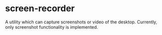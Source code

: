 # screen-recorder
A utility which can capture screenshots or video of the desktop. Currently, only screenshot functionality is implemented.
